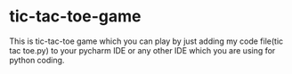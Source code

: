 # tic-tac-toe-game
This is tic-tac-toe game which you can play by just adding my code file(tic tac toe.py) to your pycharm IDE or any other IDE which you are using for python coding.